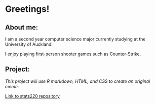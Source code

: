 # **Greetings!**

## About me:

I am a second year computer science major currently studying at the University of Auckland.

I enjoy playing first-person shooter games such as Counter-Strike.

## **Project**:

*This project will use R markdown, HTML, and CSS to create an original meme.*


[Link to stats220 repository](https://github.com/lianga1066/stats220)
